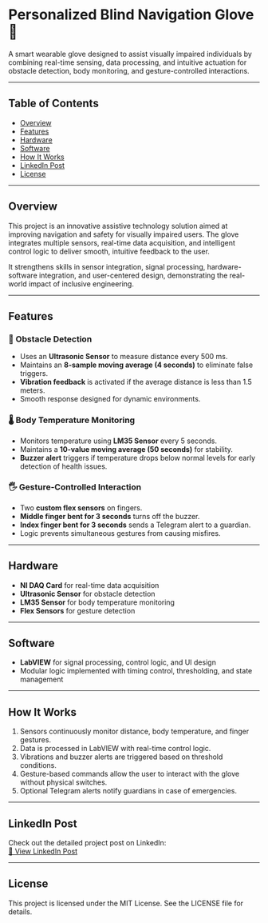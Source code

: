 # Personalized Blind Navigation Glove 🎯

A smart wearable glove designed to assist visually impaired individuals by combining real-time sensing, data processing, and intuitive actuation for obstacle detection, body monitoring, and gesture-controlled interactions.

---

## Table of Contents
- [Overview](#overview)
- [Features](#features)
- [Hardware](#hardware)
- [Software](#software)
- [How It Works](#how-it-works)
- [LinkedIn Post](#linkedin-post)
- [License](#license)

---

## Overview
This project is an innovative assistive technology solution aimed at improving navigation and safety for visually impaired users. The glove integrates multiple sensors, real-time data acquisition, and intelligent control logic to deliver smooth, intuitive feedback to the user.

It strengthens skills in sensor integration, signal processing, hardware-software integration, and user-centered design, demonstrating the real-world impact of inclusive engineering.

---

## Features

### 🔹 Obstacle Detection
- Uses an **Ultrasonic Sensor** to measure distance every 500 ms.
- Maintains an **8-sample moving average (4 seconds)** to eliminate false triggers.
- **Vibration feedback** is activated if the average distance is less than 1.5 meters.
- Smooth response designed for dynamic environments.

### 🌡️ Body Temperature Monitoring
- Monitors temperature using **LM35 Sensor** every 5 seconds.
- Maintains a **10-value moving average (50 seconds)** for stability.
- **Buzzer alert** triggers if temperature drops below normal levels for early detection of health issues.

### 🖐️ Gesture-Controlled Interaction
- Two **custom flex sensors** on fingers.
- **Middle finger bent for 3 seconds** turns off the buzzer.
- **Index finger bent for 3 seconds** sends a Telegram alert to a guardian.
- Logic prevents simultaneous gestures from causing misfires.

---

## Hardware
- **NI DAQ Card** for real-time data acquisition
- **Ultrasonic Sensor** for obstacle detection
- **LM35 Sensor** for body temperature monitoring
- **Flex Sensors** for gesture detection

---

## Software
- **LabVIEW** for signal processing, control logic, and UI design
- Modular logic implemented with timing control, thresholding, and state management

---

## How It Works
1. Sensors continuously monitor distance, body temperature, and finger gestures.
2. Data is processed in LabVIEW with real-time control logic.
3. Vibrations and buzzer alerts are triggered based on threshold conditions.
4. Gesture-based commands allow the user to interact with the glove without physical switches.
5. Optional Telegram alerts notify guardians in case of emergencies.

---

## LinkedIn Post
Check out the detailed project post on LinkedIn:  
[🔗 View LinkedIn Post]([https://www.linkedin.com/posts/e00920d69fd126f1e9a7578b2d2f2d6df111c28ec6b6be5c16ea012680e4d25d](https://www.linkedin.com/posts/changeethan-sujinthan-7069a7327_engineeringdesign-ni-labview-activity-7350440654209970176-AA37?utm_source=share&utm_medium=member_desktop&rcm=ACoAAFKM-TYBrXIQFI68jIaOuLNjWe2w_v7oyLg))

---

## License
This project is licensed under the MIT License. See the LICENSE file for details.
